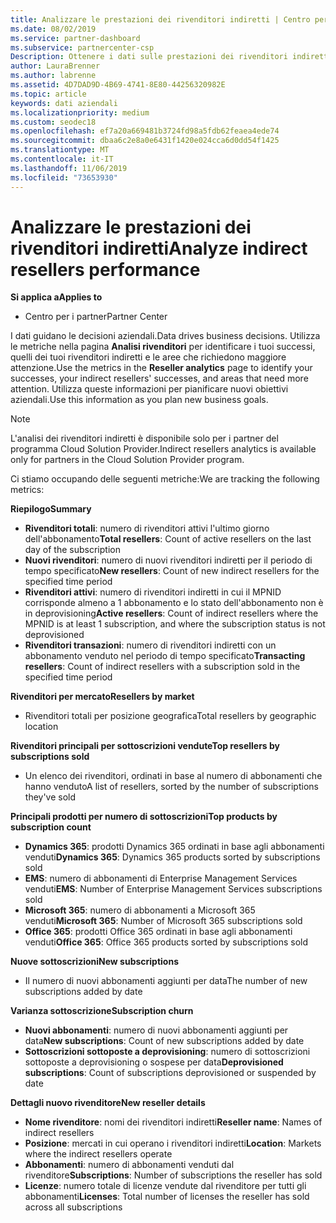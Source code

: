 ```yaml
---
title: Analizzare le prestazioni dei rivenditori indiretti | Centro per i partner
ms.date: 08/02/2019
ms.service: partner-dashboard
ms.subservice: partnercenter-csp
Description: Ottenere i dati sulle prestazioni dei rivenditori indiretti per identificare i successi e le aree che potrebbero richiedere maggiore attenzione.
author: LauraBrenner
ms.author: labrenne
ms.assetid: 4D7DAD9D-4B69-4741-8E80-44256320982E
ms.topic: article
keywords: dati aziendali
ms.localizationpriority: medium
ms.custom: seodec18
ms.openlocfilehash: ef7a20a669481b3724fd98a5fdb62feaea4ede74
ms.sourcegitcommit: dbaa6c2e8a0e6431f1420e024cca6d0dd54f1425
ms.translationtype: MT
ms.contentlocale: it-IT
ms.lasthandoff: 11/06/2019
ms.locfileid: "73653930"
---
```

# <a name="analyze-indirect-resellers-performance"></a><span data-ttu-id="50ea9-104">Analizzare le prestazioni dei rivenditori indiretti</span><span class="sxs-lookup"><span data-stu-id="50ea9-104">Analyze indirect resellers performance</span></span> 

<span data-ttu-id="50ea9-105">**Si applica a**</span><span class="sxs-lookup"><span data-stu-id="50ea9-105">**Applies to**</span></span>
- <span data-ttu-id="50ea9-106">Centro per i partner</span><span class="sxs-lookup"><span data-stu-id="50ea9-106">Partner Center</span></span>

<span data-ttu-id="50ea9-107">I dati guidano le decisioni aziendali.</span><span class="sxs-lookup"><span data-stu-id="50ea9-107">Data drives business decisions.</span></span> <span data-ttu-id="50ea9-108">Utilizza le metriche nella pagina **Analisi rivenditori** per identificare i tuoi successi, quelli dei tuoi rivenditori indiretti e le aree che richiedono maggiore attenzione.</span><span class="sxs-lookup"><span data-stu-id="50ea9-108">Use the metrics in the **Reseller analytics** page to identify your successes, your indirect resellers' successes, and areas that need more attention.</span></span> <span data-ttu-id="50ea9-109">Utilizza queste informazioni per pianificare nuovi obiettivi aziendali.</span><span class="sxs-lookup"><span data-stu-id="50ea9-109">Use this information as you plan new business goals.</span></span>

> [!NOTE]
> <span data-ttu-id="50ea9-110">L'analisi dei rivenditori indiretti è disponibile solo per i partner del programma Cloud Solution Provider.</span><span class="sxs-lookup"><span data-stu-id="50ea9-110">Indirect resellers analytics is available only for partners in the Cloud Solution Provider program.</span></span>

<span data-ttu-id="50ea9-111">Ci stiamo occupando delle seguenti metriche:</span><span class="sxs-lookup"><span data-stu-id="50ea9-111">We are tracking the following metrics:</span></span>

<span data-ttu-id="50ea9-112">**Riepilogo**</span><span class="sxs-lookup"><span data-stu-id="50ea9-112">**Summary**</span></span>  
 - <span data-ttu-id="50ea9-113">**Rivenditori totali**: numero di rivenditori attivi l'ultimo giorno dell'abbonamento</span><span class="sxs-lookup"><span data-stu-id="50ea9-113">**Total resellers**: Count of active resellers on the last day of the subscription</span></span>  
 - <span data-ttu-id="50ea9-114">**Nuovi rivenditori**: numero di nuovi rivenditori indiretti per il periodo di tempo specificato</span><span class="sxs-lookup"><span data-stu-id="50ea9-114">**New resellers**: Count of new indirect resellers for the specified time period</span></span>  
 - <span data-ttu-id="50ea9-115">**Rivenditori attivi**: numero di rivenditori indiretti in cui il MPNID corrisponde almeno a 1 abbonamento e lo stato dell'abbonamento non è in deprovisioning</span><span class="sxs-lookup"><span data-stu-id="50ea9-115">**Active resellers**: Count of indirect resellers where the MPNID is at least 1 subscription, and where the subscription status is not deprovisioned</span></span>  
 - <span data-ttu-id="50ea9-116">**Rivenditori transazioni**: numero di rivenditori indiretti con un abbonamento venduto nel periodo di tempo specificato</span><span class="sxs-lookup"><span data-stu-id="50ea9-116">**Transacting resellers**: Count of indirect resellers with a subscription sold in the specified time period</span></span>  

<span data-ttu-id="50ea9-117">**Rivenditori per mercato**</span><span class="sxs-lookup"><span data-stu-id="50ea9-117">**Resellers by market**</span></span>  
 - <span data-ttu-id="50ea9-118">Rivenditori totali per posizione geografica</span><span class="sxs-lookup"><span data-stu-id="50ea9-118">Total resellers by geographic location</span></span>  

<span data-ttu-id="50ea9-119">**Rivenditori principali per sottoscrizioni vendute**</span><span class="sxs-lookup"><span data-stu-id="50ea9-119">**Top resellers by subscriptions sold**</span></span>
 - <span data-ttu-id="50ea9-120">Un elenco dei rivenditori, ordinati in base al numero di abbonamenti che hanno venduto</span><span class="sxs-lookup"><span data-stu-id="50ea9-120">A list of resellers, sorted by the number of subscriptions they've sold</span></span>  

<span data-ttu-id="50ea9-121">**Principali prodotti per numero di sottoscrizioni**</span><span class="sxs-lookup"><span data-stu-id="50ea9-121">**Top products by subscription count**</span></span>  
 - <span data-ttu-id="50ea9-122">**Dynamics 365**: prodotti Dynamics 365 ordinati in base agli abbonamenti venduti</span><span class="sxs-lookup"><span data-stu-id="50ea9-122">**Dynamics 365**: Dynamics 365 products sorted by subscriptions sold</span></span>  
 - <span data-ttu-id="50ea9-123">**EMS**: numero di abbonamenti di Enterprise Management Services venduti</span><span class="sxs-lookup"><span data-stu-id="50ea9-123">**EMS**: Number of Enterprise Management Services subscriptions sold</span></span>  
 - <span data-ttu-id="50ea9-124">**Microsoft 365**: numero di abbonamenti a Microsoft 365 venduti</span><span class="sxs-lookup"><span data-stu-id="50ea9-124">**Microsoft 365**: Number of Microsoft 365 subscriptions sold</span></span>  
 - <span data-ttu-id="50ea9-125">**Office 365**: prodotti Office 365 ordinati in base agli abbonamenti venduti</span><span class="sxs-lookup"><span data-stu-id="50ea9-125">**Office 365**: Office 365 products sorted by subscriptions sold</span></span>  

<span data-ttu-id="50ea9-126">**Nuove sottoscrizioni**</span><span class="sxs-lookup"><span data-stu-id="50ea9-126">**New subscriptions**</span></span>  
 - <span data-ttu-id="50ea9-127">Il numero di nuovi abbonamenti aggiunti per data</span><span class="sxs-lookup"><span data-stu-id="50ea9-127">The number of new subscriptions added by date</span></span>  

<span data-ttu-id="50ea9-128">**Varianza sottoscrizione**</span><span class="sxs-lookup"><span data-stu-id="50ea9-128">**Subscription churn**</span></span>  
 - <span data-ttu-id="50ea9-129">**Nuovi abbonamenti**: numero di nuovi abbonamenti aggiunti per data</span><span class="sxs-lookup"><span data-stu-id="50ea9-129">**New subscriptions**: Count of new subscriptions added by date</span></span>  
 - <span data-ttu-id="50ea9-130">**Sottoscrizioni sottoposte a deprovisioning**: numero di sottoscrizioni sottoposte a deprovisioning o sospese per data</span><span class="sxs-lookup"><span data-stu-id="50ea9-130">**Deprovisioned subscriptions**: Count of subscriptions deprovisioned or suspended by date</span></span>  

<span data-ttu-id="50ea9-131">**Dettagli nuovo rivenditore**</span><span class="sxs-lookup"><span data-stu-id="50ea9-131">**New reseller details**</span></span>  
 - <span data-ttu-id="50ea9-132">**Nome rivenditore**: nomi dei rivenditori indiretti</span><span class="sxs-lookup"><span data-stu-id="50ea9-132">**Reseller name**: Names of indirect resellers</span></span>  
 - <span data-ttu-id="50ea9-133">**Posizione**: mercati in cui operano i rivenditori indiretti</span><span class="sxs-lookup"><span data-stu-id="50ea9-133">**Location**: Markets where the indirect resellers operate</span></span>  
 - <span data-ttu-id="50ea9-134">**Abbonamenti**: numero di abbonamenti venduti dal rivenditore</span><span class="sxs-lookup"><span data-stu-id="50ea9-134">**Subscriptions**: Number of subscriptions the reseller has sold</span></span>  
 - <span data-ttu-id="50ea9-135">**Licenze**: numero totale di licenze vendute dal rivenditore per tutti gli abbonamenti</span><span class="sxs-lookup"><span data-stu-id="50ea9-135">**Licenses**: Total number of licenses the reseller has sold across all subscriptions</span></span>  
  
  